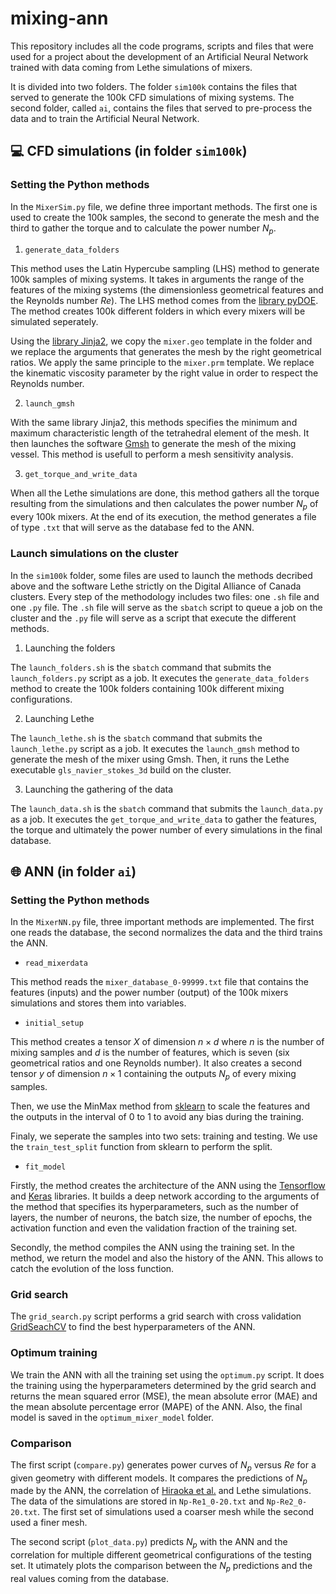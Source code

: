 # mixing-ann

This repository includes all the code programs, scripts and files that were used for a project about the development of an Artificial Neural Network trained with data coming from Lethe simulations of mixers.

It is divided into two folders. The folder `sim100k` contains the files that served to generate the 100k CFD simulations of mixing systems. The second folder, called `ai`, contains the files that served to pre-process the data and to train the Artificial Neural Network.

## 💻 CFD simulations (in folder `sim100k`)

### Setting the Python methods

In the `MixerSim.py` file, we define three important methods. The first one is used to create the 100k samples, the second to generate the mesh and the third to gather the torque and to calculate the power number $N_p$.

1. `generate_data_folders`

This method uses the Latin Hypercube sampling (LHS) method to generate 100k samples of mixing systems. It takes in arguments the range of the features of the mixing systems (the dimensionless geometrical features and the Reynolds number $Re$). The LHS method comes from the [library pyDOE](https://pythonhosted.org/pyDOE/randomized.html). The method creates 100k different folders in which every mixers will be simulated seperately.

Using the [library Jinja2](https://jinja.palletsprojects.com/en/3.1.x/), we copy the `mixer.geo` template in the folder and we replace the arguments that generates the mesh by the right geometrical ratios. We apply the same principle to the `mixer.prm` template. We replace the kinematic viscosity parameter by the right value in order to respect the Reynolds number.

2. `launch_gmsh`

With the same library Jinja2, this methods specifies the minimum and maximum characteristic length of the tetrahedral element of the mesh. It then launches the software [Gmsh](https://gmsh.info/) to generate the mesh of the mixing vessel. This method is usefull to perform a mesh sensitivity analysis.

3. `get_torque_and_write_data`

When all the Lethe simulations are done, this method gathers all the torque resulting from the simulations and then calculates the power number $N_p$ of every 100k mixers. At the end of its execution, the method generates a file of type `.txt` that will serve as the database fed to the ANN.

### Launch simulations on the cluster

In the `sim100k` folder, some files are used to launch the methods decribed above and the software Lethe strictly on the Digital Alliance of Canada clusters. Every step of the methodology includes two files: one `.sh` file and one `.py` file. The `.sh` file will serve as the `sbatch` script to queue a job on the cluster and the `.py` file will serve as a script that execute the different methods.

1. Launching the folders

The `launch_folders.sh` is the `sbatch` command that submits the `launch_folders.py` script as a job. It executes the `generate_data_folders` method to create the 100k folders containing 100k different mixing configurations.

2. Launching Lethe

The `launch_lethe.sh` is the `sbatch` command that submits the `launch_lethe.py` script as a job. It executes the `launch_gmsh` method to generate the mesh of the mixer using Gmsh. Then, it runs the Lethe executable `gls_navier_stokes_3d` build on the cluster.

3. Launching the gathering of the data

The `launch_data.sh` is the `sbatch` command that submits the `launch_data.py` as a job. It executes the `get_torque_and_write_data` to gather the features, the torque and ultimately the power number of every simulations in the final database.

## 🌐 ANN (in folder `ai`)

### Setting the Python methods

In the `MixerNN.py` file, three important methods are implemented. The first one reads the database, the second normalizes the data and the third trains the ANN.

- `read_mixerdata`

This method reads the `mixer_database_0-99999.txt` file that contains the features (inputs) and the power number (output) of the 100k mixers simulations and stores them into variables.

- `initial_setup`

This method creates a tensor $X$ of dimension $n \times d$ where $n$ is the number of mixing samples and $d$ is the number of features, which is seven (six geometrical ratios and one Reynolds number). It also creates a second tensor $y$ of dimension $n \times 1$ containing the outputs $N_p$ of every mixing samples.

Then, we use the MinMax method from [sklearn](https://scikit-learn.org/stable/) to scale the features and the outputs in the interval of 0 to 1 to avoid any bias during the training.

Finaly, we seperate the samples into two sets: training and testing. We use the `train_test_split` function from sklearn to perform the split.

- `fit_model`

Firstly, the method creates the architecture of the ANN using the [Tensorflow](https://www.tensorflow.org/?gclid=Cj0KCQjw-fmZBhDtARIsAH6H8qikMT8INmX_rvf5a83jC6K4WxbQN0EwutTxOsleIzC-3XyXXSMzGlYaAiK9EALw_wcB) and [Keras](https://keras.io/) libraries. It builds a deep network according to the arguments of the method that specifies its hyperparameters, such as the number of layers, the number of neurons, the batch size, the number of epochs, the activation function and even the validation fraction of the training set.

Secondly, the method compiles the ANN using the training set. In the method, we return the model and also the history of the ANN. This allows to catch the evolution of the loss function.

### Grid search

The `grid_search.py` script performs a grid search with cross validation [GridSeachCV](https://scikit-learn.org/stable/modules/generated/sklearn.model_selection.GridSearchCV.html) to find the best hyperparameters of the ANN.

### Optimum training

 We train the ANN with all the training set using the `optimum.py` script. It does the training using the hyperparameters determined by the grid search and returns the mean squared error (MSE), the mean absolute error (MAE) and the mean absolute percentage error (MAPE) of the ANN. Also, the final model is saved in the `optimum_mixer_model` folder.

### Comparison

The first script (`compare.py`) generates power curves of $N_p$ versus $Re$ for a given geometry with different models. It compares the predictions of $N_p$ made by the ANN, the correlation of [Hiraoka et al.](https://downloads.hindawi.com/journals/ijce/2012/106496.pdf) and Lethe simulations. The data of the simulations are stored in `Np-Re1_0-20.txt` and `Np-Re2_0-20.txt`. The first set of simulations used a coarser mesh while the second used a finer mesh.

The second script (`plot_data.py`) predicts $N_p$ with the ANN and the correlation for multiple different geometrical configurations of the testing set. It utimately plots the comparison between the $N_p$ predictions and the real values coming from the database.